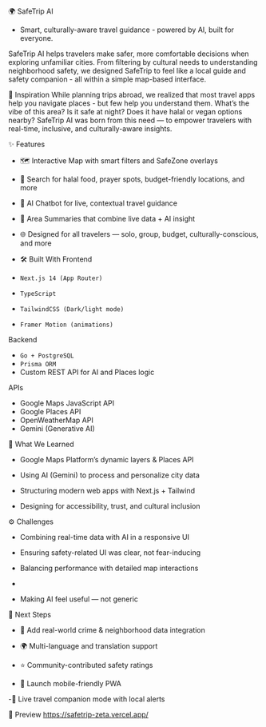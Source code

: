 🌍 SafeTrip AI
- Smart, culturally-aware travel guidance - powered by AI, built for everyone.

SafeTrip AI helps travelers make safer, more comfortable decisions when exploring unfamiliar cities. From filtering by cultural needs to understanding neighborhood safety, we designed SafeTrip to feel like a local guide and safety companion - all within a simple map-based interface.

🌟 Inspiration
While planning trips abroad, we realized that most travel apps help you navigate places - but few help you understand them. What’s the vibe of this area? Is it safe at night? Does it have halal or vegan options nearby?
SafeTrip AI was born from this need — to empower travelers with real-time, inclusive, and culturally-aware insights.

✨ Features
- 🗺️ Interactive Map with smart filters and SafeZone overlays

- 🔎 Search for halal food, prayer spots, budget-friendly locations, and more

- 💬 AI Chatbot for live, contextual travel guidance

- 📍 Area Summaries that combine live data + AI insight

- 🌐 Designed for all travelers — solo, group, budget, culturally-conscious, and more

- 🛠️ Built With
Frontend
- ```Next.js 14 (App Router)```
- ```TypeScript```
- ```TailwindCSS (Dark/light mode)```
- ```Framer Motion (animations)```

Backend
- ```Go + PostgreSQL```
- ```Prisma ORM```
- Custom REST API for AI and Places logic

APIs
- Google Maps JavaScript API
- Google Places API
- OpenWeatherMap API
- Gemini  (Generative AI)

🧠 What We Learned
- Google Maps Platform’s dynamic layers & Places API

- Using AI (Gemini) to process and personalize city data

- Structuring modern web apps with Next.js + Tailwind

- Designing for accessibility, trust, and cultural inclusion

⚙️ Challenges
- Combining real-time data with AI in a responsive UI

- Ensuring safety-related UI was clear, not fear-inducing

- Balancing performance with detailed map interactions
- 
- Making AI feel useful — not generic

🚀 Next Steps
- 🔐 Add real-world crime & neighborhood data integration

- 🌍 Multi-language and translation support

- ⭐️ Community-contributed safety ratings

- 📱 Launch mobile-friendly PWA

-📢 Live travel companion mode with local alerts

📸 Preview
https://safetrip-zeta.vercel.app/
